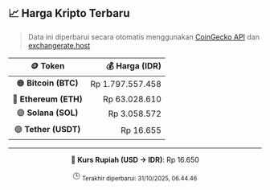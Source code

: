

<!-- HARGA_KRIPTO -->
## 📈 Harga Kripto Terbaru

> Data ini diperbarui secara otomatis menggunakan [CoinGecko API](https://www.coingecko.com/) dan [exchangerate.host](https://exchangerate.host/)

<div align="center">

| 🪙 Token | 💰 Harga (IDR) |
|:------:|---------------:|
| 🟠 **Bitcoin (BTC)**   | Rp 1.797.557.458 |
| 🔵 **Ethereum (ETH)**  | Rp 63.028.610 |
| 🟣 **Solana (SOL)**    | Rp 3.058.572 |
| 🟢 **Tether (USDT)**   | Rp 16.655 |

---

💱 **Kurs Rupiah (USD → IDR)**: Rp 16.650

🕒 <sub>Terakhir diperbarui: 31/10/2025, 06.44.46</sub>

</div>
<!-- /HARGA_KRIPTO -->